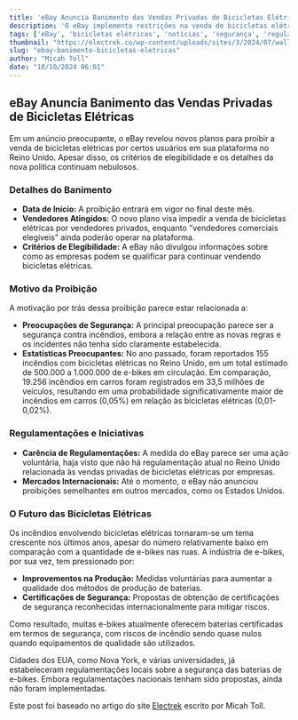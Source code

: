 ```yaml
---
title: 'eBay Anuncia Banimento das Vendas Privadas de Bicicletas Elétricas'
description: 'O eBay implementa restrições na venda de bicicletas elétricas no Reino Unido, visando a segurança e a regulamentação do mercado. Descubra os detalhes dessa nova política e suas implicações.'
tags: ['eBay', 'bicicletas elétricas', 'notícias', 'segurança', 'regulamentação']
thumbnail: "https://electrek.co/wp-content/uploads/sites/3/2024/07/wallke-x3-pro-header.jpg?quality=82&strip=all&w=1600"
slug: "ebay-banimento-bicicletas-eletricas"
author: "Micah Toll"
date: "10/10/2024 06:01"
---
```


## eBay Anuncia Banimento das Vendas Privadas de Bicicletas Elétricas

Em um anúncio preocupante, o eBay revelou novos planos para proibir a venda de bicicletas elétricas por certos usuários em sua plataforma no Reino Unido. Apesar disso, os critérios de elegibilidade e os detalhes da nova política continuam nebulosos.

### Detalhes do Banimento
- **Data de Início:** A proibição entrará em vigor no final deste mês.
- **Vendedores Atingidos:** O novo plano visa impedir a venda de bicicletas elétricas por vendedores privados, enquanto "vendedores comerciais elegíveis" ainda poderão operar na plataforma.
- **Critérios de Elegibilidade:** A eBay não divulgou informações sobre como as empresas podem se qualificar para continuar vendendo bicicletas elétricas.

### Motivo da Proibição
A motivação por trás dessa proibição parece estar relacionada a:
- **Preocupações de Segurança:** A principal preocupação parece ser a segurança contra incêndios, embora a relação entre as novas regras e os incidentes não tenha sido claramente estabelecida.
- **Estatísticas Preocupantes:** No ano passado, foram reportados 155 incêndios com bicicletas elétricas no Reino Unido, em um total estimado de 500.000 a 1.000.000 de e-bikes em circulação. Em comparação, 19.256 incêndios em carros foram registrados em 33,5 milhões de veículos, resultando em uma probabilidade significativamente maior de incêndios em carros (0,05%) em relação às bicicletas elétricas (0,01-0,02%).

### Regulamentações e Iniciativas
- **Carência de Regulamentações:** A medida do eBay parece ser uma ação voluntária, haja visto que não há regulamentação atual no Reino Unido relacionada às vendas privadas de bicicletas elétricas por empresas.
- **Mercados Internacionais:** Até o momento, o eBay não anunciou proibições semelhantes em outros mercados, como os Estados Unidos.

### O Futuro das Bicicletas Elétricas
Os incêndios envolvendo bicicletas elétricas tornaram-se um tema crescente nos últimos anos, apesar do número relativamente baixo em comparação com a quantidade de e-bikes nas ruas. A indústria de e-bikes, por sua vez, tem pressionado por:
- **Improvementos na Produção:** Medidas voluntárias para aumentar a qualidade dos métodos de produção de baterias.
- **Certificações de Segurança:** Propostas de obtenção de certificações de segurança reconhecidas internacionalmente para mitigar riscos.

Como resultado, muitas e-bikes atualmente oferecem baterias certificadas em termos de segurança, com riscos de incêndio sendo quase nulos quando equipamentos de qualidade são utilizados.

Cidades dos EUA, como Nova York, e várias universidades, já estabeleceram regulamentações locais sobre a segurança das baterias de e-bikes. Embora regulamentações nacionais tenham sido propostas, ainda não foram implementadas.

Este post foi baseado no artigo do site [Electrek](https://electrek.co/2024/10/09/ebay-announces-ban-on-private-sales-of-electric-bicycles/) escrito por Micah Toll.